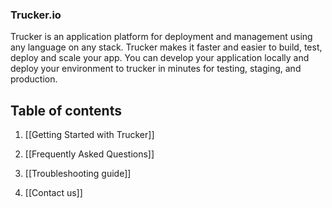 ### Trucker.io
Trucker is an application platform for deployment and management using any language on any stack. Trucker makes it faster and easier to build, test, deploy and scale your app. You can develop your application locally and deploy your environment to trucker in minutes for testing, staging, and production.

Table of contents
---
1. [[Getting Started with Trucker]]

1. [[Frequently Asked Questions]]

1. [[Troubleshooting guide]]

1. [[Contact us]]